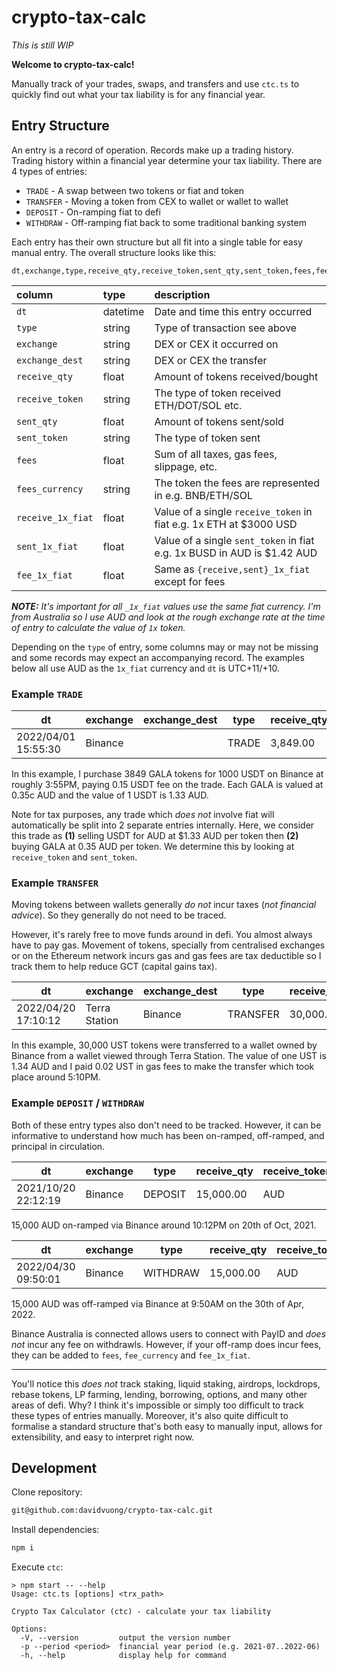 # crypto-tax-calc

_This is still WIP_

**Welcome to crypto-tax-calc!**

Manually track of your trades, swaps, and transfers and use `ctc.ts` to quickly find out what your tax liability is for any financial year.

## Entry Structure

An entry is a record of operation. Records make up a trading history. Trading history within a financial year determine your tax liability. There are 4 types of entries:

- `TRADE` - A swap between two tokens or fiat and token
- `TRANSFER` - Moving a token from CEX to wallet or wallet to wallet
- `DEPOSIT` - On-ramping fiat to defi
- `WITHDRAW` - Off-ramping fiat back to some traditional banking system

Each entry has their own structure but all fit into a single table for easy manual entry. The overall structure looks like this:

```
dt,exchange,type,receive_qty,receive_token,sent_qty,sent_token,fees,fee_currency,receive_1x_fiat,sent_1x_fiat,fee_1x_fiat
```

| column            | type     | description                                                             |
| :---------------- | :------- | :---------------------------------------------------------------------- |
| `dt`              | datetime | Date and time this entry occurred                                       |
| `type`            | string   | Type of transaction see above                                           |
| `exchange`        | string   | DEX or CEX it occurred on                                               |
| `exchange_dest`   | string   | DEX or CEX the transfer                                                 |
| `receive_qty`     | float    | Amount of tokens received/bought                                        |
| `receive_token`   | string   | The type of token received ETH/DOT/SOL etc.                             |
| `sent_qty`        | float    | Amount of tokens sent/sold                                              |
| `sent_token`      | string   | The type of token sent                                                  |
| `fees`            | float    | Sum of all taxes, gas fees, slippage, etc.                              |
| `fees_currency`   | string   | The token the fees are represented in e.g. BNB/ETH/SOL                  |
| `receive_1x_fiat` | float    | Value of a single `receive_token` in fiat e.g. 1x ETH at $3000 USD      |
| `sent_1x_fiat`    | float    | Value of a single `sent_token` in fiat e.g. 1x BUSD in AUD is $1.42 AUD |
| `fee_1x_fiat`     | float    | Same as `{receive,sent}_1x_fiat` except for fees                        |

_**NOTE:** It's important for all `_1x_fiat` values use the same fiat currency. I'm from Australia so I use AUD and look at the rough exchange rate at the time of entry to calculate the value of `1x` token._

Depending on the `type` of entry, some columns may or may not be missing and some records may expect an accompanying record. The examples below all use AUD as the `1x_fiat` currency and `dt` is UTC+11/+10.

### Example `TRADE`

| dt                  | exchange | exchange_dest | type  | receive_qty | receive_token | sent_qty | sent_token | fees | fee_currency | receive_1x_fiat | sent_1x_fiat | fee_1x_fiat |
| ------------------- | -------- | ------------- | ----- | ----------- | ------------- | -------- | ---------- | ---- | ------------ | --------------- | ------------ | ----------- |
| 2022/04/01 15:55:30 | Binance  |               | TRADE | 3,849.00    | GALA          | 1,000.00 | USDT       | 0.15 | USDT         | 0.35            | 1.33         | 1.33        |

In this example, I purchase 3849 GALA tokens for 1000 USDT on Binance at roughly 3:55PM, paying 0.15 USDT fee on the trade. Each GALA is valued at 0.35c AUD and the value of 1 USDT is 1.33 AUD.

Note for tax purposes, any trade which _does not_ involve fiat will automatically be split into 2 separate entries internally. Here, we consider this trade as **(1)** selling USDT for AUD at $1.33 AUD per token then **(2)** buying GALA at 0.35 AUD per token. We determine this by looking at `receive_token` and `sent_token`.

### Example `TRANSFER`

Moving tokens between wallets generally _do not_ incur taxes (_not financial advice_). So they generally do not need to be traced.

However, it's rarely free to move funds around in defi. You almost always have to pay gas. Movement of tokens, specially from centralised exchanges or on the Ethereum network incurs gas and gas fees are tax deductible so I track them to help reduce GCT (capital gains tax).

| dt                  | exchange      | exchange_dest | type     | receive_qty | receive_token | sent_token | fees | fee_currency | receive_1x_fiat | sent_1x_fiat | fee_1x_fiat |
| ------------------- | ------------- | ------------- | -------- | ----------- | ------------- | ---------- | ---- | ------------ | --------------- | ------------ | ----------- |
| 2022/04/20 17:10:12 | Terra Station | Binance       | TRANSFER | 30,000.00   | UST           | 30,000.00  | UST  | 0.02         | UST             | 1.34         | 1.34        |

In this example, 30,000 UST tokens were transferred to a wallet owned by Binance from a wallet viewed through Terra Station. The value of one UST is 1.34 AUD and I paid 0.02 UST in gas fees to make the transfer which took place around 5:10PM.

### Example `DEPOSIT` / `WITHDRAW`

Both of these entry types also don't need to be tracked. However, it can be informative to understand how much has been on-ramped, off-ramped, and principal in circulation.

| dt                  | exchange | type    | receive_qty | receive_token | sent_qty | sent_token | fees | fee_currency | receive_1x_fiat | sent_1x_fiat | fee_1x_fiat |
| ------------------- | -------- | ------- | ----------- | ------------- | -------- | ---------- | ---- | ------------ | --------------- | ------------ | ----------- |
| 2021/10/20 22:12:19 | Binance  | DEPOSIT | 15,000.00   | AUD           |          |            |      |              |                 |              |             |

15,000 AUD on-ramped via Binance around 10:12PM on 20th of Oct, 2021.

| dt                  | exchange | type     | receive_qty | receive_token | sent_qty | sent_token | fees | fee_currency | receive_1x_fiat | sent_1x_fiat | fee_1x_fiat |
| ------------------- | -------- | -------- | ----------- | ------------- | -------- | ---------- | ---- | ------------ | --------------- | ------------ | ----------- |
| 2022/04/30 09:50:01 | Binance  | WITHDRAW | 15,000.00   | AUD           |          |            |      |              |                 |              |             |

15,000 AUD was off-ramped via Binance at 9:50AM on the 30th of Apr, 2022.

Binance Australia is connected allows users to connect with PayID and _does not_ incur any fee on withdrawls. However, if your off-ramp does incur fees, they can be added to `fees`, `fee_currency` and `fee_1x_fiat`.

---

You'll notice this _does not_ track staking, liquid staking, airdrops, lockdrops, rebase tokens, LP farming, lending, borrowing, options, and many other areas of defi. Why? I think it's impossible or simply too difficult to track these types of entries manually. Moreover, it's also quite difficult to formalise a standard structure that's both easy to manually input, allows for extensibility, and easy to interpret right now.

## Development

Clone repository:

```bash
git@github.com:davidvuong/crypto-tax-calc.git
```

Install dependencies:

```bash
npm i
```

Execute `ctc`:

```
> npm start -- --help
Usage: ctc.ts [options] <trx_path>

Crypto Tax Calculator (ctc) - calculate your tax liability

Options:
  -V, --version         output the version number
  -p --period <period>  financial year period (e.g. 2021-07..2022-06)
  -h, --help            display help for command
```
